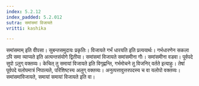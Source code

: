 ```yaml
---
index: 5.2.12
index_padded: 5.2.012
sutra: समांसमां विजायते
vritti: kashika

---
```

समांसमाम् इति वीपसा। सुबन्तसमुदायः प्रकृतिः। विजायते गर्भं धारयति इति प्रत्ययार्थः। गर्भधारणेन सकला ऽपि समा व्याप्यते इति अत्यन्तसंयोगे द्वितीया। समांसमां विजायते समांसमीना गौः। समांसमीना वडवा। पूर्वपदे सुपो ऽलुग् वक्तव्यः। केचित् तु समायां विजायते इति विगृह्णन्ति, गर्भमोचने तु विजनिर् वर्तते इत्याहुः। तेषां पूर्वपदे यलोपमात्रं निपात्यते, परिशिष्टस्य अलुग् वक्तव्यः। अनुत्पत्तावुत्तरपदस्य च वा यलोपो वक्तव्यः। समांसमांविजायते, समायां समायां विजायते इति वा।